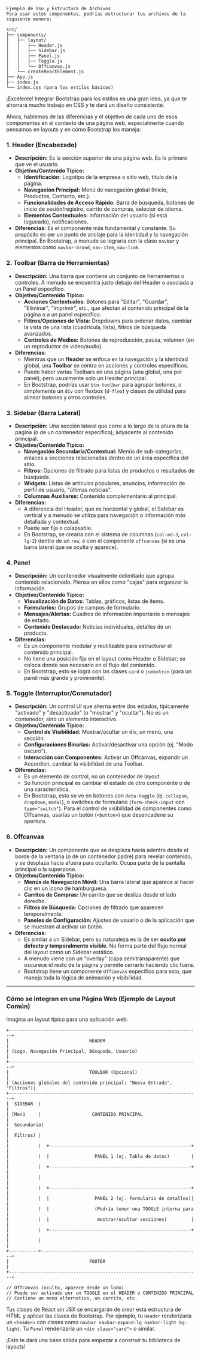 ```
Ejemplo de Uso y Estructura de Archivos
Para usar estos componentes, podrías estructurar tus archivos de la siguiente manera:

src/
├── components/
│   ├── layout/
│   │   ├── Header.js
│   │   ├── Sidebar.js
│   │   ├── Panel.js
│   │   ├── Toggle.js
│   │   └── Offcanvas.js
│   └── createReactElement.js
├── App.js
├── index.js
└── index.css (para los estilos básicos)
```
¡Excelente! Integrar Bootstrap para los estilos es una gran idea, ya que te ahorrará mucho trabajo en CSS y te dará un diseño consistente.

Ahora, hablemos de las diferencias y el objetivo de cada uno de esos componentes en el contexto de una página web, especialmente cuando pensamos en layouts y en cómo Bootstrap los maneja:

### 1. Header (Encabezado)

* **Descripción:** Es la sección superior de una página web. Es lo primero que ve el usuario.
* **Objetivo/Contenido Típico:**
    * **Identificación:** Logotipo de la empresa o sitio web, título de la página.
    * **Navegación Principal:** Menú de navegación global (Inicio, Productos, Contacto, etc.).
    * **Funcionalidades de Acceso Rápido:** Barra de búsqueda, botones de inicio de sesión/registro, carrito de compras, selector de idioma.
    * **Elementos Contextuales:** Información del usuario (si está logueado), notificaciones.
* **Diferencias:** Es el componente más fundamental y constante. Su propósito es ser un punto de anclaje para la identidad y la navegación principal. En Bootstrap, a menudo se lograría con la clase `navbar` y elementos como `navbar-brand`, `nav-item`, `nav-link`.

### 2. Toolbar (Barra de Herramientas)

* **Descripción:** Una barra que contiene un conjunto de herramientas o controles. A menudo se encuentra justo debajo del Header o asociada a un Panel específico.
* **Objetivo/Contenido Típico:**
    * **Acciones Contextuales:** Botones para "Editar", "Guardar", "Eliminar", "Imprimir", etc., que afectan al contenido principal de la página o a un panel específico.
    * **Filtros/Opciones de Vista:** Dropdowns para ordenar datos, cambiar la vista de una lista (cuadrícula, lista), filtros de búsqueda avanzados.
    * **Controles de Medios:** Botones de reproducción, pausa, volumen (en un reproductor de video/audio).
* **Diferencias:**
    * Mientras que un **Header** se enfoca en la navegación y la identidad global, una **Toolbar** se centra en acciones y controles específicos.
    * Puede haber varias Toolbars en una página (una global, una por panel), pero usualmente solo un Header principal.
    * En Bootstrap, podrías usar `btn-toolbar` para agrupar botones, o simplemente un `div` con flexbox (`d-flex`) y clases de utilidad para alinear botones y otros controles.

### 3. Sidebar (Barra Lateral)

* **Descripción:** Una sección lateral que corre a lo largo de la altura de la página (o de un contenedor específico), adyacente al contenido principal.
* **Objetivo/Contenido Típico:**
    * **Navegación Secundaria/Contextual:** Menús de sub-categorías, enlaces a secciones relacionadas dentro de un área específica del sitio.
    * **Filtros:** Opciones de filtrado para listas de productos o resultados de búsqueda.
    * **Widgets:** Listas de artículos populares, anuncios, información de perfil de usuario, "últimas noticias".
    * **Columnas Auxiliares:** Contenido complementario al principal.
* **Diferencias:**
    * A diferencia del Header, que es horizontal y global, el Sidebar es vertical y a menudo se utiliza para navegación o información más detallada y contextual.
    * Puede ser fija o colapsable.
    * En Bootstrap, se crearía con el sistema de columnas (`col-md-3`, `col-lg-2`) dentro de un `row`, o con el componente `offcanvas` (si es una barra lateral que se oculta y aparece).

### 4. Panel

* **Descripción:** Un contenedor visualmente delimitado que agrupa contenido relacionado. Piensa en ellos como "cajas" para organizar la información.
* **Objetivo/Contenido Típico:**
    * **Visualización de Datos:** Tablas, gráficos, listas de ítems.
    * **Formularios:** Grupos de campos de formulario.
    * **Mensajes/Alertas:** Cuadros de información importante o mensajes de estado.
    * **Contenido Destacado:** Noticias individuales, detalles de un producto.
* **Diferencias:**
    * Es un componente modular y reutilizable para estructurar el contenido principal.
    * No tiene una posición fija en el layout como Header o Sidebar; se coloca donde sea necesario en el flujo del contenido.
    * En Bootstrap, esto se logra con las clases `card` o `jumbotron` (para un panel más grande y prominente).

### 5. Toggle (Interruptor/Conmutador)

* **Descripción:** Un control UI que alterna entre dos estados, típicamente "activado" y "desactivado" (o "mostrar" y "ocultar"). No es un contenedor, sino un elemento interactivo.
* **Objetivo/Contenido Típico:**
    * **Control de Visibilidad:** Mostrar/ocultar un div, un menú, una sección.
    * **Configuraciones Binarias:** Activar/desactivar una opción (ej. "Modo oscuro").
    * **Interacción con Componentes:** Activar un Offcanvas, expandir un Accordion, cambiar la visibilidad de una Toolbar.
* **Diferencias:**
    * Es un elemento de control, no un contenedor de layout.
    * Su función principal es cambiar el estado de otro componente o de una característica.
    * En Bootstrap, esto se ve en botones con `data-toggle` (ej. `collapse`, `dropdown`, `modal`), o switches de formulario (`form-check-input` con `type="switch"`). Para el control de visibilidad de componentes como Offcanvas, usarías un botón (`<button>`) que desencadene su apertura.

### 6. Offcanvas

* **Descripción:** Un componente que se desplaza hacia adentro desde el borde de la ventana (o de un contenedor padre) para revelar contenido, y se desplaza hacia afuera para ocultarlo. Ocupa parte de la pantalla principal o la superpone.
* **Objetivo/Contenido Típico:**
    * **Menús de Navegación Móvil:** Una barra lateral que aparece al hacer clic en un icono de hamburguesa.
    * **Carritos de Compras:** Un carrito que se desliza desde el lado derecho.
    * **Filtros de Búsqueda:** Opciones de filtrado que aparecen temporalmente.
    * **Paneles de Configuración:** Ajustes de usuario o de la aplicación que se muestran al activar un botón.
* **Diferencias:**
    * Es similar a un Sidebar, pero su naturaleza es la de ser **oculto por defecto y temporalmente visible**. No forma parte del flujo normal del layout como un Sidebar estático.
    * A menudo viene con un "overlay" (capa semitransparente) que oscurece el resto de la página y permite cerrarlo haciendo clic fuera.
    * Bootstrap tiene un componente `Offcanvas` específico para esto, que maneja toda la lógica de animación y visibilidad.

---

### Cómo se integran en una Página Web (Ejemplo de Layout Común)

Imagina un layout típico para una aplicación web:

```
+-----------------------------------------------------------------------+
|                              HEADER                                   |
| (Logo, Navegación Principal, Búsqueda, Usuario)                       |
+-----------------------------------------------------------------------+
|                              TOOLBAR (Opcional)                       |
| (Acciones globales del contenido principal: "Nueva Entrada", "Filtros")|
+-----------------------------------------------------------------------+
|  SIDEBAR  |                                                           |
| (Menú     |                   CONTENIDO PRINCIPAL                     |
|  Secundario|                                                           |
|  Filtros) |                                                           |
|           |  +-----------------------------------------------------+  |
|           |  |                 PANEL 1 (ej. Tabla de datos)        |  |
|           |  +-----------------------------------------------------+  |
|           |                                                           |
|           |  +-----------------------------------------------------+  |
|           |  |                 PANEL 2 (ej. Formulario de detalles)|  |
|           |  |                 (Podría tener una TOOGLE interna para |
|           |  |                  mostrar/ocultar secciones)         |  |
|           |  +-----------------------------------------------------+  |
|           |                                                           |
+-----------+-----------------------------------------------------------+
|                              FOOTER                                   |
+-----------------------------------------------------------------------+

// Offcanvas (oculto, aparece desde un lado)
// Puede ser activado por un TOGGLE en el HEADER o CONTENIDO PRINCIPAL
// Contiene un menú alternativo, un carrito, etc.
```

Tus clases de React sin JSX se encargarán de crear esta estructura de HTML y aplicar las clases de Bootstrap. Por ejemplo, tu `Header` renderizaría un `<header>` con clases como `navbar navbar-expand-lg navbar-light bg-light`. Tu `Panel` renderizaría un `<div class="card">` o similar.

¡Esto te dará una base sólida para empezar a construir tu biblioteca de layouts!
